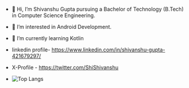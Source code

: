 - 👋 Hi, I’m Shivanshu Gupta pursuing a Bachelor of Technology (B.Tech) in Computer Science Engineering.
- 👀 I’m interested in Android Development.
- 🌱 I’m currently learning Kotlin
  
  
- linkedin profile- https://www.linkedin.com/in/shivanshu-gupta-421679297/
- X-Profile - https://twitter.com/ShiShivanshu
  
- ![Top Langs](https://github-readme-stats.vercel.app/api/top-langs/?username=shivanshu11092003&layout=pie&size_weight=1&count_weight=0.5&theme=tokyonight&hide=HTML,javascript,css)

 
<!---
shivanshu11092003/shivanshu11092003 is a ✨ special ✨ repository because its `README.md` (this file) appears on your GitHub profile.
You can click the Preview link to take a look at your changes.
--->
